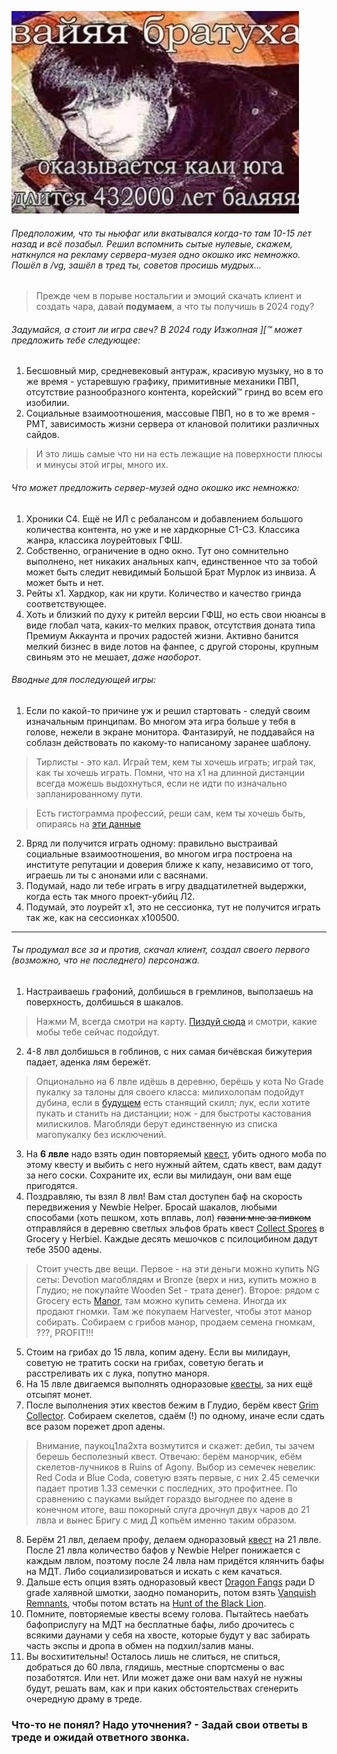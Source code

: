 ![](pics/kaliyuga.jpg)

###### Предположим, что ты ньюфаг или вкатывался когда-то там 10-15 лет назад и всё позабыл. Решил вспомнить сытые нулевые, скажем, наткнулся на рекламу сервера-музея одно окошко икс немножко. Пошёл в /vg, зашёл в тред ты, советов просишь мудрых...

> Прежде чем в порыве ностальгии и эмоций скачать клиент и создать чара, давай **подумаем**, а что ты получишь в 2024 году?

###### Задумайся, а стоит ли игра свеч? В 2024 году Изжопная ][™ может предложить тебе следующее:
1. Бесшовный мир, средневековый антураж, красивую музыку, но в то же время - устаревшую графику, примитивные механики ПВП, отсутствие разнообразного контента, корейский™ гринд во всем его изобилии.
2. Социальные взаимоотношения, массовые ПВП, но в то же время - РМТ, зависимость жизни сервера от клановой политики различных сайдов.

> И это лишь самые что ни на есть лежащие на поверхности плюсы и минусы этой игры, много их.

###### Что может предложить сервер-музей одно окошко икс немножко:
1. Хроники С4. Ещё не ИЛ с ребалансом и добавлением большого количества контента, но уже и не хардкорные С1-С3. Классика жанра, классика лоурейтовых ГФШ.
2. Собственно, ограничение в одно окно. Тут оно сомнительно выполнено, нет никаких анальных капч, единственное что за тобой может быть следит невидимый Большой Брат Мурлок из инвиза. А может быть и нет.
3. Рейты х1. Хардкор, как ни крути. Количество и качество гринда соответствующее.
4. Хоть и близкий по духу к ритейл версии ГФШ, но есть свои нюансы в виде глобал чата, каких-то мелких правок, отсутствия доната типа Премиум Аккаунта и прочих радостей жизни. Активно банится мелкий бизнес в виде лотов на фанпее, с другой стороны, крупным свиньям это не мешает, *даже наоборот*.

###### Вводные для последующей игры:
1. Если по какой-то причине уж и решил стартовать - следуй своим изначальным принципам. Во многом эта игра больше у тебя в голове, нежели в экране монитора. Фантазируй, не поддавайся на соблазн действовать по какому-то написаному заранее шаблону.

> Тирлисты - это кал. Играй тем, кем ты хочешь играть; играй так, как ты хочешь играть. Помни, что на х1 на длинной дистанции всегда можешь выдохнуться, если не идти по изначально запланированному пути.

> Есть гистограмма профессий, реши сам, кем ты хочешь быть, опираясь на [эти данные](https://profile.elmorelab.com/teon_x1/stats/chart)

2. Вряд ли получится играть одному: правильно выстраивай социальные взаимоотношения, во многом игра построена на институте репутации и доверия ближе к капу, независимо от того, играешь ли ты с анонами или с васянами.
3. Подумай, надо ли тебе играть в игру двадцатилетней выдержки, когда есть так много проект-убийц Л2.
4. Подумай, это лоурейт х1, это не сессионка, тут не получится играть так же, как на сессионках х100500.

---

###### Ты продумал все за и против, скачал клиент, создал своего первого (возможно, что не последнего) персонажа.
1. Настраиваешь графоний, долбишься в гремлинов, выползаешь на поверхность, долбишься в шакалов.
> Нажми M, всегда смотри на карту. [Пиздуй сюда](https://knowledgedb.elmorelab.com/#/npc?chronicle=c4) и смотри, какие мобы тебе сейчас подойдут.
2. 4-8 лвл долбишься в гоблинов, с них самая бичёвская бижутерия падает, аденка лям бережёт.
> Опционально на 6 лвле идёшь в деревню, берёшь у кота No Grade пукалку за талоны для своего класса: милихолопам подойдут дубина, если в [будущем](https://knowledgedb.elmorelab.com/#/skills?chronicle=c4) есть станящий скилл; лук, если хотите пукать и станить на дистанции; нож - для быстроты кастования милискилов. Магобляди берут единственную из списка магопукалку без исключений.
3. На **6 лвле** надо взять один повторяемый [квест](https://l2int.ru/quests), убить одного моба по этому квесту и выбить с него нужный айтем, сдать квест, вам дадут за него соски. Сохраните их, если вы милидаун, они вам еще пригодятся. 
4. Поздравляю, ты взял 8 лвл! Вам стал доступен баф на скорость передвижения у Newbie Helper. Бросай шакалов, любыми способами (хоть пешком, хоть вплавь, лол) ~~газани мне за пивком~~ отправляйся в деревню светлых эльфов брать квест [Collect Spores](https://l2int.ru/quests/item/2893-collect-spores) в Grocery у Herbiel. Каждые десять мешочков с псилоцибином дадут тебе 3500 адены.
> Стоит учесть две вещи. Первое - на эти деньги можно купить NG сеты: Devotion магоблядям и Bronze (верх и низ, купить можно в Глудио; не покупайте Wooden Set - трата денег). Второе: рядом с Grocery есть [Manor](https://l2vika.ru/gameplay/manor-lineage.html), там можно купить семена. Иногда их продают гномки. Там же покупаем Harvester, чтобы этот манор собирать. Собираем с грибов манор, продаем семена гномкам, ???, PROFIT!!!
5. Стоим на грибах до 15 лвла, копим адену. Если вы милидаун, советую не тратить соски на грибах, советую бегать и расстреливать их с лука, попутно маноря.
6. На 15 лвле двигаемся выполнять одноразовые [квесты](https://l2int.ru/quests), за них ещё отсыпят монет.
7. После выполнения этих квестов бежим в Глудио, берём квест [Grim Collector](https://l2int.ru/quests/item/3012-grim-collector). Собираем скелетов, сдаём (!) по одному, иначе если сдать все разом порежет дроп адены.
> Внимание, паукоц1ла2хта возмутится и скажет: дебил, ты зачем берешь бесполезный квест. Отвечаю: берём манорчик, ебём скелетов-лучников в Ruins of Agony. Выбор из семечек невелик: Red Coda и Blue Coda, советую взять первые, с них 2.45 семечки падает против 1.33 семечки с последних, это профитнее. По сравнению с пауками выйдет гораздо выгоднее по адене в конечном итоге, ваш покорный слуга дрочнул двух чаров до 21 лвла и вынес Бригу с мид Д копьём именно таким образом.
8. Берём 21 лвл, делаем профу, делаем одноразовый [квест](https://l2int.ru/quests) на 21 лвле. После 21 лвла количество бафов у Newbie Helper понижается с каждым лвлом, поэтому после 24 лвла нам придётся клянчить бафы на МДТ. Либо социализироваться и искать с кем качаться.
9. Дальше есть опция взять одноразовый квест [Dragon Fangs](https://l2int.ru/quests/item/2985-dragon-fangs) ради D grade халявной шмотки, заодно поманорить, потом взять [Vanquish Remnants](https://l2int.ru/quests/item/3004-vanquish-remnants), чтобы потом встать на [Hunt of the Black Lion](https://l2int.ru/quests/item/3005-hunt-of-the-black-lion).
10. Помните, повторяемые квесты всему голова. Пытайтесь наебать бафоприслугу на МДТ на бесплатные бафы, либо дрочитесь с всякими даунами у себя на хвосте, которые будут у вас забирать часть экспы и дропа в обмен на подхил/залив маны.
11. Вы восхитительны! Осталось лишь не слиться, не спиться, добраться до 60 лвла, глядишь, местные спортсмены о вас позаботятся. Или нет. Или может даже они вам нахуй не нужны будут, решать вам, как и при каких обстоятельствах сгенерить очередную драму в треде.

### Что-то не понял? Надо уточнения? - Задай свои ответы в треде и ожидай ответного звонка.
